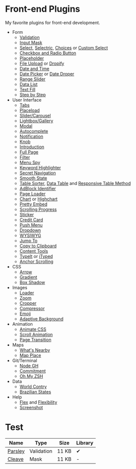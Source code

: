 # Front-end Plugins
My favorite plugins for front-end development.

* Form
    * [Validation](https://github.com/guillaumepotier/Parsley.js/)
    * [Input Mask](http://nosir.github.io/cleave.js/)
    * [Select](https://select2.github.io/), [Selectric](https://github.com/lcdsantos/jQuery-Selectric/), [Choices](https://joshuajohnson.co.uk/Choices/) or [Custom Select](http://adam.co/lab/jquery/customselect/)
    * [Checkbox and Radio Button](https://github.com/fronteed/icheck/tree/2.x)
    * [Placeholder](https://github.com/chinchang/superplaceholder.js)
    * [File Upload](http://codepen.io/rstacruz/pen/YNMKOq) or [Dropify](http://jeremyfagis.github.io/dropify/)
    * [Date and Time](https://github.com/moment/moment/)
    * [Date Picker](https://github.com/amsul/pickadate.js) or [Date Droper](https://github.com/felicegattuso/Datedropper3/)
    * [Range Slider](https://github.com/leongersen/noUiSlider)
    * [Data List](http://projects.sergiodinislopes.pt/flexdatalist/)
    * [Text Fill](http://jquery-textfill.github.io/)
    * [Step by Step](https://github.com/elclanrs/jq-idealforms)
* User Interface
    * [Tabs](http://vdw.github.io/Tabslet/)
    * [Placeload](https://github.com/victorvoid/placeload.js)
    * [Slider/Carousel](http://kenwheeler.github.io/slick/)
    * [Lightbox/Gallery](https://github.com/sachinchoolur/lightGallery)
    * [Modal](https://github.com/dolce/iziModal)
    * [Autocomplete](http://twitter.github.io/typeahead.js/examples/)
    * [Notification](https://github.com/dolce/iziToast)
    * [Knob](https://github.com/aterrien/jQuery-Knob/)
    * [Introduction](https://github.com/usablica/intro.js/)
    * [Full Page](https://github.com/alvarotrigo/fullPage.js)
    * [Filter](https://github.com/Vestride/Shuffle)
    * [Menu Spy](https://leocs.me/menuspy/)
    * [Keyword Highlighter](https://github.com/julmot/mark.js/)
    * [Secret Navigation](https://github.com/jachinte/jquery.secretnav)
    * [Smooth State](https://github.com/miguel-perez/smoothState.js)
    * [Table Sorter](https://github.com/christianbach/tablesorter), [Data Table](https://www.datatables.net/) and [Responsive Table Method](https://codepen.io/aurer/pen/HKtbe)
    * [AdBlock Identifier](https://github.com/balajmarius/Adi.js)
    * [Page Loader](https://github.com/HubSpot/pace/)
    * [Chart](https://github.com/gionkunz/chartist-js) or [Highchart](http://www.highcharts.com/)
    * [Pretty Embed](https://github.com/mike-zarandona/prettyembed.js)
    * [Scrolling Progress](http://www.webdesigncrowd.com/scrolling-progress-bar/)
    * [Sticker](https://github.com/cmiscm/stickerjs)
    * [Credit Card](https://github.com/jessepollak/card)
    * [Push Menu](https://github.com/adgsm/multi-level-push-menu)
    * [Dropdown](https://github.com/claviska/jquery-dropdown)
    * [WYSIWYG](https://github.com/Alex-D/Trumbowyg)
    * [Jump To](https://github.com/peachananr/jumpto)
    * [Copy to Clipboard](https://github.com/zenorocha/clipboard.js/)
    * [Content Tools](https://github.com/getmeuk/ContentTools)
    * [TypeIt](https://github.com/alexmacarthur/typeit) or [iTyped](https://github.com/luisvinicius167/ityped)
    * [Anchor Scrolling](https://github.com/virgiliud/jquery.anchorScroll)
* CSS
    * [Arrow](http://www.cssarrowplease.com/)
    * [Gradient](http://www.colorzilla.com/gradient-editor/)
    * [Box Shadow](http://www.cssmatic.com/box-shadow)
* Images
    * [Loader](https://github.com/desandro/imagesloaded)
    * [Zoom](http://emersonthompson.com.br/zoomove/)
    * [Cropper](https://fengyuanchen.github.io/cropper/)
    * [Compressor](https://kraken.io/)
    * [Emoji](https://github.com/Ranks/emojione)
    * [Adaptive Background](https://github.com/briangonzalez/jquery.adaptive-backgrounds.js)
* Animation
    * [Animate CSS](https://github.com/daneden/animate.css)
    * [Scroll Animation](https://github.com/michalsnik/aos)
    * [Page Transition](https://github.com/blivesta/animsition/)
* Maps
    * [What's Nearby](https://github.com/LaGrangeMtl/WhatsNearby)
    * [Map Place](https://github.com/danielemoraschi/maplace.js/)
* Git/Terminal
    * [Node GH](https://github.com/node-gh/gh)
    * [Commitment](http://michael-lynch.github.io/commitment/)  
    * [Oh My ZSH](https://github.com/robbyrussell/oh-my-zsh)
* Data
    * [World Contry](https://github.com/samayo/country-json)
    * [Brazilian States](https://gist.github.com/leocavalcante/d008fff194dcaf909b3c#file-abbr-abbr-html)
* Help
    * [Flex](https://codepen.io/enxaneta/full/adLPwv) and [Flexibility](https://jonathantneal.github.io/flexibility/)
    * [Screenshot](https://github.com/sindresorhus/pageres)
    

# Test

Name  | Type  | Size | Library
------------- | ------------- | ------------- | -------------
[Parsley](https://github.com/guillaumepotier/Parsley.js/)  | Validation | 11 KB | ✔
[Cleave](http://nosir.github.io/cleave.js/) | Mask | 11 KB | -
